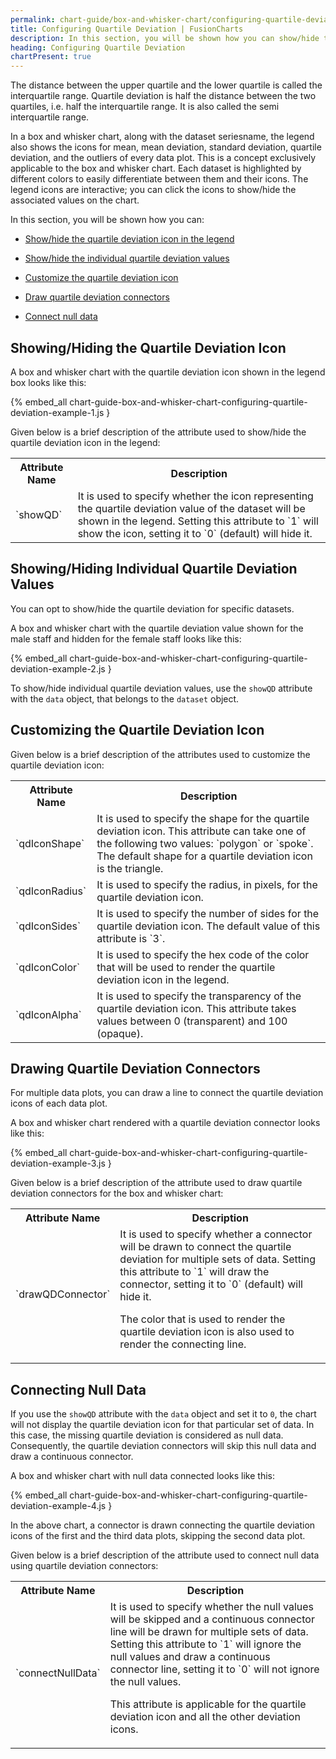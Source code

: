 ```yaml
---
permalink: chart-guide/box-and-whisker-chart/configuring-quartile-deviation.html
title: Configuring Quartile Deviation | FusionCharts
description: In this section, you will be shown how you can show/hide the quartile deviation icon in the legend and connect null data
heading: Configuring Quartile Deviation
chartPresent: true
---
```


The distance between the upper quartile and the lower quartile is called the interquartile range. Quartile deviation is half the distance between the two quartiles, i.e. half the interquartile range. It is also called the semi interquartile range.

In a box and whisker chart, along with the dataset seriesname, the legend also shows the icons for mean, mean deviation, standard deviation, quartile deviation, and the outliers of every data plot. This is a concept exclusively applicable to the box and whisker chart. Each dataset is highlighted by different colors to easily differentiate between them and their icons. The legend icons are interactive; you can click the icons to show/hide the associated values on the chart.

In this section, you will be shown how you can:

* <a href="{{ site.baseurl }}chart-guide/box-and-whisker-chart/configuring-quartile-deviation.html#showinghiding-the-quartile-deviation-icon">Show/hide the quartile deviation icon in the legend</a>

* <a href="{{ site.baseurl }}chart-guide/box-and-whisker-chart/configuring-quartile-deviation.html#showinghiding-individual-quartile-deviation-values">Show/hide the individual quartile deviation values</a>

* <a href="{{ site.baseurl }}chart-guide/box-and-whisker-chart/configuring-quartile-deviation.html#customizing-the-quartile-deviation-icon">Customize the quartile deviation icon</a>

* <a href="{{ site.baseurl }}chart-guide/box-and-whisker-chart/configuring-quartile-deviation.html#drawing-quartile-deviation-connectors">Draw quartile deviation connectors</a>

* <a href="{{ site.baseurl }}chart-guide/box-and-whisker-chart/configuring-quartile-deviation.html#connecting-null-data">Connect null data</a>

## Showing/Hiding the Quartile Deviation Icon

A box and whisker chart with the quartile deviation icon shown in the legend box looks like this:

{% embed_all chart-guide-box-and-whisker-chart-configuring-quartile-deviation-example-1.js }

Given below is a brief description of the attribute used to show/hide the quartile deviation icon in the legend:

<table>
  <tr>
    <th>Attribute Name</th>
    <th>Description</th>
  </tr>
  <tr>
    <td>`showQD`</td>
    <td>It is used to specify whether the icon representing the quartile deviation value of the dataset will be shown in the legend. Setting this attribute to `1` will show the icon, setting it to `0` (default) will hide it.</td>
  </tr>
</table>


## Showing/Hiding Individual Quartile Deviation Values

You can opt to show/hide the quartile deviation for specific datasets.

A box and whisker chart with the quartile deviation value shown for the male staff and hidden for the female staff looks like this:

{% embed_all chart-guide-box-and-whisker-chart-configuring-quartile-deviation-example-2.js }

To show/hide individual quartile deviation values, use the `showQD` attribute with the `data` object, that belongs to the `dataset` object.


## Customizing the Quartile Deviation Icon

Given below is a brief description of the attributes used to customize the quartile deviation icon:

<table>
  <tr>
    <th>Attribute Name</th>
    <th>Description</th>
  </tr>
  <tr>
    <td>`qdIconShape`</td>
    <td>It is used to specify the shape for the quartile deviation icon. This attribute can take one of the following two values: `polygon` or `spoke`. The default shape for a quartile deviation icon is the triangle.</td>
  </tr>
  <tr>
    <td>`qdIconRadius`</td>
    <td>It is used to specify the radius, in pixels, for the quartile deviation icon.</td>
  </tr>
  <tr>
    <td>`qdIconSides`</td>
    <td>It is used to specify the number of sides for the quartile deviation icon. The default value of this attribute is `3`.</td>
  </tr>
  <tr>
    <td>`qdIconColor`</td>
    <td>It is used to specify the hex code of the color that will be used to render the quartile deviation icon in the legend.</td>
  </tr>
  <tr>
    <td>`qdIconAlpha`</td>
    <td>It is used to specify the transparency of the quartile deviation icon. This attribute takes values between 0 (transparent) and 100 (opaque).</td>
  </tr>
</table>


## Drawing Quartile Deviation Connectors

For multiple data plots, you can draw a line to connect the quartile deviation icons of each data plot.

A box and whisker chart rendered with a quartile deviation connector looks like this:

{% embed_all chart-guide-box-and-whisker-chart-configuring-quartile-deviation-example-3.js }

Given below is a brief description of the attribute used to draw quartile deviation connectors for the box and whisker chart:

<table>
  <tr>
    <th>Attribute Name</th>
    <th>Description</th>
  </tr>
  <tr>
    <td>`drawQDConnector`</td>
    <td>It is used to specify whether a connector will be drawn to connect the quartile deviation for multiple sets of data. Setting this attribute to `1` will draw the connector, setting it to `0` (default) will hide it.

The color that is used to render the quartile deviation icon is also used to render the connecting line.</td>
  </tr>
</table>


## Connecting Null Data

If you use the `showQD` attribute with the `data` object and set it to `0`, the chart will not display the quartile deviation icon for that particular set of data. In this case, the missing quartile deviation is considered as null data. Consequently, the quartile deviation connectors will skip this null data and draw a continuous connector.

A box and whisker chart with null data connected looks like this:

{% embed_all chart-guide-box-and-whisker-chart-configuring-quartile-deviation-example-4.js }

In the above chart, a connector is drawn connecting the quartile deviation icons of the first and the third data plots, skipping the second data plot.

Given below is a brief description of the attribute used to connect null data using quartile deviation connectors:

<table>
  <tr>
    <th>Attribute Name</th>
    <th>Description</th>
  </tr>
  <tr>
    <td>`connectNullData`</td>
    <td>It is used to specify whether the null values will be skipped and a continuous connector line will be drawn for multiple sets of data. Setting this attribute to `1` will ignore the null values and draw a continuous connector line, setting it to `0` will not ignore the null values.

This attribute is applicable for the quartile deviation icon and all the other deviation icons.</td>
  </tr>
</table>